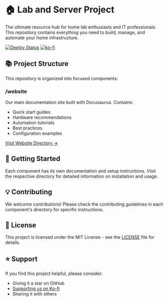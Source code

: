 # 🏠 Lab and Server Project

The ultimate resource hub for home lab enthusiasts and IT professionals. This repository contains everything you need to build, manage, and automate your home infrastructure.

[![Deploy Status](https://github.com/h4k4s4m/labandserver/actions/workflows/deploy.yml/badge.svg)](https://github.com/h4k4s4m/labandserver)
[![ko-fi](https://ko-fi.com/img/githubbutton_sm.svg)](https://github.com/h4k4s4m/labandserver/actions)

## 📚 Project Structure

This repository is organized into focused components:

### /website

Our main documentation site built with Docusaurus. Contains:
- Quick start guides
- Hardware recommendations
- Automation tutorials
- Best practices
- Configuration examples

[Visit Website Directory →](./website)

## 🚀 Getting Started

Each component has its own documentation and setup instructions. Visit the respective directory for detailed information on installation and usage.

## 💡 Contributing

We welcome contributions! Please check the contributing guidelines in each component's directory for specific instructions.

## 📝 License

This project is licensed under the MIT License - see the [LICENSE](LICENSE) file for details.

## ⭐ Support

If you find this project helpful, please consider:
- Giving it a star on GitHub
- [Supporting us on Ko-fi](https://ko-fi.com/labandserver)
- Sharing it with others
